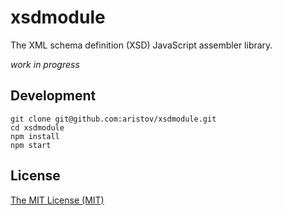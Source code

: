 # xsdmodule

The XML schema definition (XSD) JavaScript assembler library.

<em>work in progress</em>

## Development

```
git clone git@github.com:aristov/xsdmodule.git
cd xsdmodule
npm install
npm start
```

## License

[The MIT License (MIT)](https://raw.githubusercontent.com/aristov/xsdmodule/master/LICENSE)
